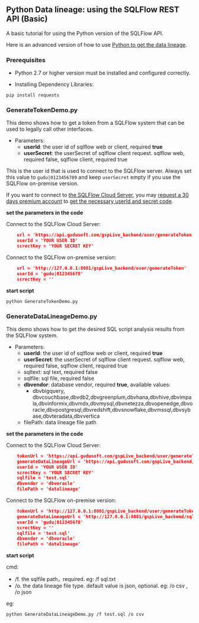 ## Python Data lineage: using the SQLFlow REST API (Basic) 

A basic tutorial for using the Python version of the SQLFlow API.

Here is an advanced version of how to use [Python to get the data lineage](https://github.com/sqlparser/sqlflow_public/tree/master/api/python/advanced).

### Prerequisites

- Python 2.7 or higher version must be installed and configured correctly.

- Installing Dependency Libraries: 

`
pip install requests
`

### GenerateTokenDemo.py

This demo shows how to get a token from a SQLFlow system that can be used to legally call other interfaces.

* Parameters: 
    * **userId**: the user id of sqlflow web or client, required **true** 
    * **userSecret**: the userSecret of sqlflow client request. sqlflow web, required false, sqlflow client, required true

This is the user id that is used to connect to the SQLFlow server.
Always set this value to `gudu|0123456789` and keep `userSecret` empty if you use the SQLFlow on-premise version.

If you want to connect to [the SQLFlow Cloud Server](https://sqlflow.gudusoft.com), you may [request a 30 days premium account](https://www.gudusoft.com/request-a-premium-account/) to 
[get the necessary userId and secret code](/sqlflow-userid-secret.md).

**set the parameters in the code**

Connect to the SQLFlow Cloud Server:

````json
    url = 'https://api.gudusoft.com/gspLive_backend/user/generateToken'
    userId = 'YOUR USER ID'
    screctKey = 'YOUR SECRET KEY'
````

Connect to the SQLFlow on-premise version:

````json
    url = 'http://127.0.0.1:8081/gspLive_backend/user/generateToken'
    userId = 'gudu|012345678'
    screctKey = ''
````

**start script**

`python GenerateTokenDemo.py`

### GenerateDataLineageDemo.py

This demo shows how to get the desired SQL script analysis results from the SQLFlow system.

* Parameters: 
    * **userId**: the user id of sqlflow web or client, required **true** 
    * **userSecret**: the userSecret of sqlflow client request. sqlflow web, required false, sqlflow client, required true
    * sqltext: sql text, required false
    * sqlfile: sql file, required false
    * **dbvendor**: database vendor, required **true**, available values: 
      * dbvbigquery, dbvcouchbase,dbvdb2,dbvgreenplum,dbvhana,dbvhive,dbvimpala,dbvinformix,dbvmdx,dbvmysql,dbvnetezza,dbvopenedge,dbvoracle,dbvpostgresql,dbvredshift,dbvsnowflake,dbvmssql,dbvsybase,dbvteradata,dbvvertica
    * filePath: data lineage file path


**set the parameters in the code**

Connect to the SQLFlow Cloud Server:

````json
    tokenUrl = 'https://api.gudusoft.com/gspLive_backend/user/generateToken'
    generateDataLineageUrl = 'https://api.gudusoft.com/gspLive_backend/sqlflow/generation/sqlflow'
    userId = 'YOUR USER ID'
    screctKey = 'YOUR SECRET KEY'
    sqlfile = 'test.sql'
    dbvendor = 'dbvoracle'
    filePath = 'datalineage'
````

Connect to the SQLFlow on-premise version:

````json
    tokenUrl = 'http://127.0.0.1:8081/gspLive_backend/user/generateToken'
    generateDataLineageUrl = 'http://127.0.0.1:8081/gspLive_backend/sqlflow/generation/sqlflow'
    userId = 'gudu|012345678'
    screctKey = ''
    sqlfile = 'test.sql'
    dbvendor = 'dbvoracle'
    filePath = 'datalineage'
````

**start script**

cmd:

-  /f. the sqlfile path，required. eg: /f sql.txt
-  /o. the data lineage file type. default value is json, optional. eg: /o csv , /o json

eg:

`python GenerateDataLineageDemo.py /f test.sql /o csv`


